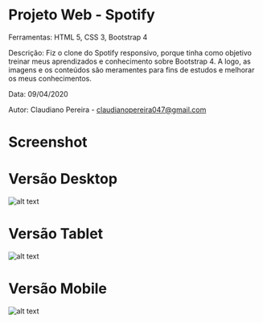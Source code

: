 # Projeto Web - Spotify

Ferramentas: HTML 5, CSS 3, Bootstrap 4

Descrição: Fiz o clone do Spotify responsivo, porque tinha como objetivo treinar meus aprendizados e conhecimento sobre Bootstrap 4. A logo, as imagens e os conteúdos são meramentes para fins de estudos e melhorar os meus conhecimentos.

Data: 09/04/2020

Autor: Claudiano Pereira - claudianopereira047@gmail.com

# Screenshot

# Versão Desktop
![alt text](https://i.imgur.com/eukgKmw.png)

# Versão Tablet
![alt text](https://i.imgur.com/X7iX9MC.png)

# Versão Mobile
![alt text](https://i.imgur.com/KYYwdoF.png)
